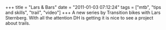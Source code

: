 +++
title = "Lars & Bars"
date = "2011-01-03 07:12:24"
tags = ["mtb", "tips and skills", "trail", "video"]
+++
A new series by Transition bikes with Lars Sternberg. With all the attention
DH is getting it is nice to see a project about trails.


